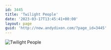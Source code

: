 ```yaml
---
id: 3445
title: 'Twilight People'
date: '2023-03-17T13:45:41+00:00'
layout: page
guid: 'http://new.andydixon.com/?page_id=3445'
---
```


![Twilight People](https://i0.wp.com/assets.g8x2.ldn.idrivee2-23.com/posters/Twilight%20People%2001.jpg?w=1200&ssl=1 "Twilight People")